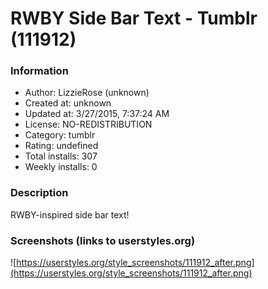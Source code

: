 # RWBY Side Bar Text - Tumblr (111912)

### Information
- Author: LizzieRose (unknown)
- Created at: unknown
- Updated at: 3/27/2015, 7:37:24 AM
- License: NO-REDISTRIBUTION
- Category: tumblr
- Rating: undefined
- Total installs: 307
- Weekly installs: 0


### Description
RWBY-inspired side bar text!


### Screenshots (links to userstyles.org)
![https://userstyles.org/style_screenshots/111912_after.png](https://userstyles.org/style_screenshots/111912_after.png)


